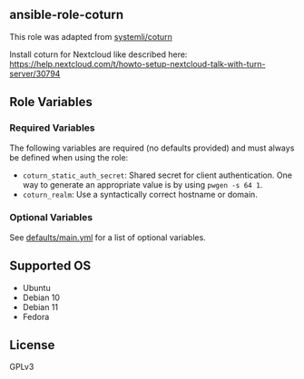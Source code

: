 ansible-role-coturn
-------------------
This role was adapted from [systemli/coturn](https://github.com/systemli/ansible-role-coturn)

Install coturn for Nextcloud like described here:
https://help.nextcloud.com/t/howto-setup-nextcloud-talk-with-turn-server/30794


Role Variables
--------------

### Required Variables

The following variables are required (no defaults provided) and must always be
defined when using the role:

* `coturn_static_auth_secret`: Shared secret for client authentication. One way
  to generate an appropriate value is by using `pwgen -s 64 1`.
* `coturn_realm`: Use a syntactically correct hostname or domain.

### Optional Variables

See [defaults/main.yml](defaults/main.yml) for a list of optional variables.


Supported OS
------------
- Ubuntu
- Debian 10
- Debian 11
- Fedora


License
-------

GPLv3
